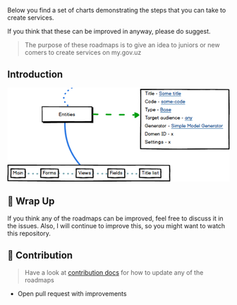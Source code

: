 Below you find a set of charts demonstrating the steps that you can take to create services.

If you think that these can be improved in anyway, please do suggest.

> The purpose of these roadmaps is to give an idea to juniors or new comers to create services on my.gov.uz 

## Introduction

![Roadmap](./images/my.gov.uz.png)

## 🚦 Wrap Up

If you think any of the roadmaps can be improved, feel free to discuss it in the issues. Also, I will continue to improve this, so you might want to watch this repository.

## 🙌 Contribution

> Have a look at [contribution docs](./contributing.md) for how to update any of the roadmaps

- Open pull request with improvements
